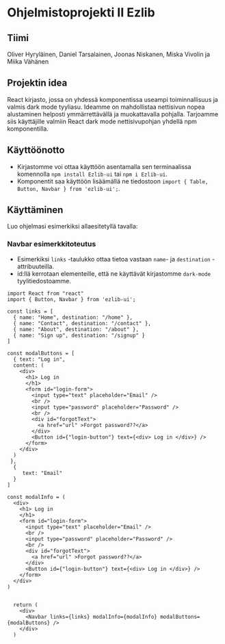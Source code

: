# Ohjelmistoprojekti II Ezlib

## Tiimi

Oliver Hyryläinen, Daniel Tarsalainen, Joonas Niskanen, Miska Vivolin ja Miika Vähänen

## Projektin idea

React kirjasto, jossa on yhdessä komponentissa useampi toiminnallisuus ja valmis dark mode tyyliasu. Ideamme on mahdollistaa nettisivun nopea alustaminen helposti ymmärrettävällä ja muokattavalla pohjalla. Tarjoamme siis käyttäjille valmiin React dark mode nettisivupohjan yhdellä npm komponentilla.


## Käyttöönotto

- Kirjastomme voi ottaa käyttöön asentamalla sen terminaalissa komennolla `npm install Ezlib-ui` tai `npm i Ezlib-ui`. 
- Komponentit saa käyttöön lisäämällä ne tiedostoon `import { Table, Button, Navbar } from 'ezlib-ui';`.

## Käyttäminen
Luo ohjelmasi esimerkiksi allaesitetyllä tavalla:

### Navbar esimerkkitoteutus

- Esimerkiksi `links` -taulukko ottaa tietoa vastaan `name`- ja `destination` -attribuuteilla. 
- id:llä kerrotaan elementeille, että ne käyttävät kirjastomme `dark-mode` tyylitiedostoamme.

```
import React from "react"
import { Button, Navbar } from 'ezlib-ui';

const links = [
  { name: "Home", destination: "/home" },
  { name: "Contact", destination: "/contact" },
  { name: "About", destination: "/about" },
  { name: "Sign up", destination: "/signup" }
]

const modalButtons = [
  { text: "Log in",
  content: (
    <div>
      <h1> Log in
      </h1>
      <form id="login-form">
        <input type="text" placeholder="Email" />
        <br />
        <input type="password" placeholder="Password" />
        <br />
        <div id="forgotText">
          <a href="url" >Forgot password??</a>
        </div>
        <Button id={"login-button"} text={<div> Log in </div>} />
      </form>
    </div>
  ) 
 },
  {
     text: "Email" 
  }
]

const modalInfo = (
  <div>
    <h1> Log in
    </h1>
    <form id="login-form">
      <input type="text" placeholder="Email" />
      <br />
      <input type="password" placeholder="Password" />
      <br />
      <div id="forgotText">
        <a href="url" >Forgot password??</a>
      </div>
      <Button id={"login-button"} text={<div> Log in </div>} />
    </form>
  </div>
)


  return (
    <div>
      <Navbar links={links} modalInfo={modalInfo} modalButtons={modalButtons} />
    </div>
  )


```
